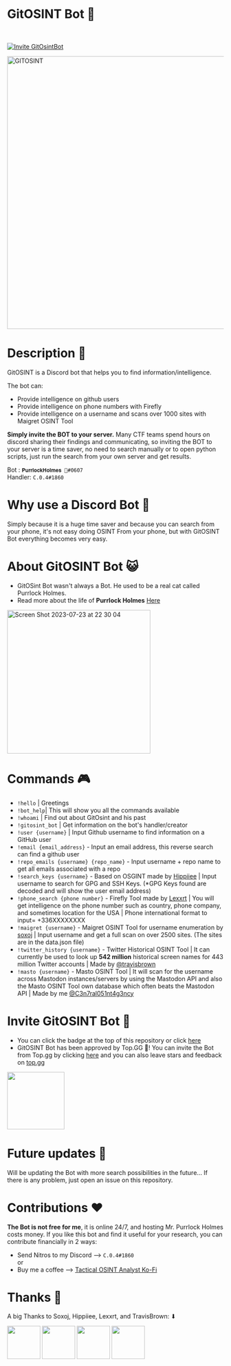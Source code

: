 # GitOSINT Bot 🤖

<br>

[![Invite GitOsintBot ](https://img.shields.io/badge/Invite%20GitOsintBot-purple?style=for-the-badge&logo=Discord&link=https://discord.com/api/oauth2/authorize?client_id=1114671244676177950&permissions=534723947584&scope=bot)](https://discord.com/api/oauth2/authorize?client_id=1114671244676177950&permissions=534723947584&scope=bot)

<img width="633" alt="GITOSINT" src="https://github.com/C3n7ral051nt4g3ncy/GitOSINT_Bot/assets/104733166/a0277f17-f13b-4116-be75-76899e0cf6b6">

# Description 🧠
GitOSINT is a Discord bot that helps you to find information/intelligence.

The bot can:
- Provide intelligence on github users
- Provide intelligence on phone numbers with Firefly
- Provide intelligence on a username and scans over 1000 sites with Maigret OSINT Tool


**Simply invite the BOT to your server.**
Many CTF teams spend hours on discord sharing their findings and communicating, so inviting the BOT to your server is a time saver, no need to search manually or to open python scripts, just run the search from your own server and get results.

Bot : ```𝐏𝐮𝐫𝐫𝐥𝐨𝐜𝐤𝐇𝐨𝐥𝐦𝐞𝐬 🐾#0607```
<br>
Handler: ```𝙲.𝟶.𝟺#1860```

# Why use a Discord Bot 🦾

Simply because it is a huge time saver and because you can search from your phone, it's not easy doing OSINT From your phone, but with GitOSINT Bot everything becomes very easy.

# About GitOSINT Bot 😺
- GitOSint Bot wasn't always a Bot. He used to be a real cat called Purrlock Holmes. 
- Read more about the life of **Purrlock Holmes** [Here](https://github.com/C3n7ral051nt4g3ncy/GitOSINT_Bot/blob/master/Project_Resurrection.png)

<img width="333" alt="Screen Shot 2023-07-23 at 22 30 04" src="https://github.com/C3n7ral051nt4g3ncy/GitOSINT_Bot/assets/104733166/a596fdd9-db87-4691-a26e-4c2da70d7b5c">


# Commands 🎮

- `!hello` | Greetings
- `!bot_help`| This will show you all the commands available  
- `!whoami` | Find out about GitOsint and his past
- `!gitosint_bot` | Get information on the bot's handler/creator
- `!user {username}` | Input Github username to find information on a GitHub user
- `!email {email_address}` - Input an email address, this reverse search can find a github user
- `!repo_emails {username} {repo_name}` - Input username + repo name to get all emails associated with a repo
- `!search_keys {username}` - Based on OSGINT made by [Hippiiee](https://github.com/hippiiee/osgint) | Input username to search for GPG and SSH Keys. (*GPG Keys found are decoded and will show the user email address)
- `!phone_search {phone number}` - Firefly Tool made by [Lexxrt](https://github.com/Lexxrt) | You will get intelligence on the phone number such as country, phone company, and sometimes location for the USA | Phone international format to input= +336XXXXXXXX
- `!maigret {username}` - Maigret OSINT Tool for username enumeration by [soxoj](https://github.com/soxoj) | Input username and get a full scan on over 2500 sites. (The sites are in the data.json file)
- `!twitter_history {username}` - Twitter Historical OSINT Tool | It can currently be used to look up **542 million** historical screen names for 443 million Twitter accounts | Made by [@travisbrown](https://github.com/travisbrown)
- `!masto {username}` - Masto OSINT Tool | It will scan for the username across Mastodon instances/servers by using the Mastodon API and also the Masto OSINT Tool own database which often beats the Mastodon API | Made by me [@C3n7ral051nt4g3ncy](https://github.com/C3n7ral051nt4g3ncy)

# Invite GitOSINT Bot 📨
- You can click the badge at the top of this repository or click [here](https://discord.com/api/oauth2/authorize?client_id=1114671244676177950&permissions=534723947584&scope=bot)
- GitOSINT Bot has been approved by Top.GG 🎉! You can invite the Bot from Top.gg by clicking [here](https://top.gg/bot/1114671244676177950) and you can also leave stars and feedback on [top.gg](https://top.gg/bot/1114671244676177950)
<img width="133" src="https://github.com/C3n7ral051nt4g3ncy/GitOSINT_Bot/assets/104733166/e30842a7-abf7-41fe-9177-dcdc2e92e59b">

# Future updates 🔮
Will be updating the Bot with more search possibilities in the future...
If there is any problem, just open an issue on this repository.

# Contributions ❤️
**The Bot is not free for me**, it is online 24/7, and hosting Mr. Purrlock Holmes costs money.
If you like this bot and find it useful for your research, you can contribute financially in 2 ways:
- Send Nitros to my Discord --> `𝙲.𝟶.𝟺#1860` <br>
or
- Buy me a coffee --> [Tactical OSINT Analyst Ko-Fi](https://ko-fi.com/tacticalintelanalyst)

# Thanks 🙏
A big Thanks to Soxoj, Hippiiee, Lexxrt, and TravisBrown: ⬇

<img src="https://github.com/C3n7ral051nt4g3ncy/GitOSINT_Bot/assets/104733166/0c6461ea-68e5-4bf5-8e6e-50229f2ba9b3" height="77"></a>
<img src="https://github.com/C3n7ral051nt4g3ncy/GitOSINT_Bot/assets/104733166/5fc7eda5-51a8-4d50-8f03-0e4ee267480d" height="77"></a>
<img src="https://github.com/C3n7ral051nt4g3ncy/GitOSINT_Bot/assets/104733166/586213da-5870-4af3-b3c9-4431da31b820" height="77"></a>
<img src="https://github.com/C3n7ral051nt4g3ncy/GitOSINT_Bot/assets/104733166/77971867-3b51-4262-bae8-07ec15a039ec" height="77"></a>




